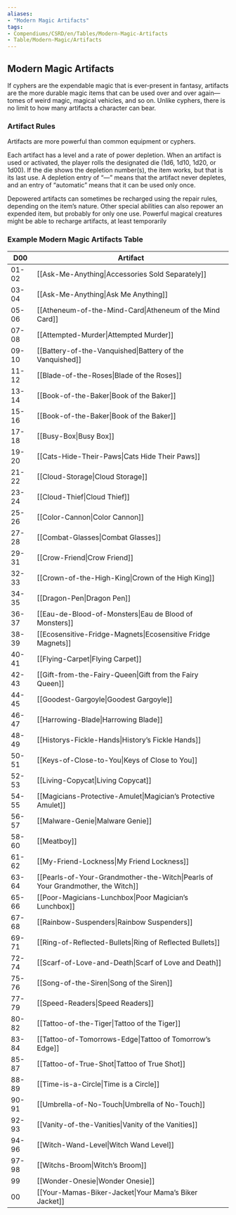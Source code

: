 ```yaml
---
aliases:
- "Modern Magic Artifacts"
tags:
- Compendiums/CSRD/en/Tables/Modern-Magic-Artifacts
- Table/Modern-Magic/Artifacts
---
```


## Modern Magic Artifacts
If cyphers are the expendable magic that is ever-present in fantasy, artifacts are the more durable magic items that can be used over and over again—tomes of weird magic, magical vehicles, and so on. Unlike cyphers, there is no limit to how many artifacts a character can bear. 
### Artifact Rules 
Artifacts are more powerful than common equipment or cyphers. 

Each artifact has a level and a rate of power depletion. When an artifact is used or activated, the player rolls the designated die (1d6, 1d10, 1d20, or 1d00). If the die shows the depletion number(s), the item works, but that is its last use. A depletion entry of “—” means that the artifact never depletes, and an entry of “automatic” means that it can be used only once. 

Depowered artifacts can sometimes be recharged using the repair rules, depending on the item’s nature. Other special abilities can also repower an expended item, but probably for only one use. Powerful magical creatures might be able to recharge artifacts, at least temporarily

### Example Modern Magic Artifacts Table

| D00   | Artifact                              |
|-------|---------------------------------------|
| 01-02 | [[Ask-Me-Anything\|Accessories Sold Separately]]           |
| 03-04 | [[Ask-Me-Anything\|Ask Me Anything]]                       |
| 05-06 | [[Atheneum-of-the-Mind-Card\|Atheneum of the Mind Card]]             |
| 07-08 | [[Attempted-Murder\|Attempted Murder]]                      |
| 09-10 | [[Battery-of-the-Vanquished\|Battery of the Vanquished]]             |
| 11-12 | [[Blade-of-the-Roses\|Blade of the Roses]]                   |
| 13-14 | [[Book-of-the-Baker\|Book of the Baker]]                     |
| 15-16 | [[Book-of-the-Baker\|Book of the Baker]]                         |
| 17-18 | [[Busy-Box\|Busy Box]]                              |
| 19-20 | [[Cats-Hide-Their-Paws\|Cats Hide Their Paws]]                  |
| 21-22 | [[Cloud-Storage\|Cloud Storage]]                         |
| 23-24 | [[Cloud-Thief\|Cloud Thief]]                           |                                                        
| 25-26 | [[Color-Cannon\|Color Cannon]]                          |
| 27-28 | [[Combat-Glasses\|Combat Glasses]]                        |
| 29-31 | [[Crow-Friend\|Crow Friend]]                           |
| 32-33 | [[Crown-of-the-High-King\|Crown of the High King]]                |
| 34-35 | [[Dragon-Pen\|Dragon Pen]]                            |
| 36-37 | [[Eau-de-Blood-of-Monsters\|Eau de Blood of Monsters]]              |
| 38-39 | [[Ecosensitive-Fridge-Magnets\|Ecosensitive Fridge Magnets]]           |
| 40-41 | [[Flying-Carpet\|Flying Carpet]]                          |
| 42-43 | [[Gift-from-the-Fairy-Queen\|Gift from the Fairy Queen]]             |
| 44-45 | [[Goodest-Gargoyle\|Goodest Gargoyle]]                      |
| 46-47 | [[Harrowing-Blade\|Harrowing Blade]]                       |
| 48-49 | [[Historys-Fickle-Hands\|History’s Fickle Hands]]                |
| 50-51 | [[Keys-of-Close-to-You\|Keys of Close to You]]                  |
| 52-53 | [[Living-Copycat\|Living Copycat]]                        |
| 54-55 | [[Magicians-Protective-Amulet\|Magician’s Protective Amulet]]          |
| 56-57 | [[Malware-Genie\|Malware Genie]]                         |
| 58-60 | [[Meatboy]]                               |
| 61-62 | [[My-Friend-Lockness\|My Friend Lockness]]                    |
| 63-64 | [[Pearls-of-Your-Grandmother-the-Witch\|Pearls of Your Grandmother, the Witch]] |
| 65-66 | [[Poor-Magicians-Lunchbox\|Poor Magician’s Lunchbox]]              |
| 67-68 | [[Rainbow-Suspenders\|Rainbow Suspenders]]                    |
| 69-71 | [[Ring-of-Reflected-Bullets\|Ring of Reflected Bullets]]             |
| 72-74 | [[Scarf-of-Love-and-Death\|Scarf of Love and Death]]               |
| 75-76 | [[Song-of-the-Siren\|Song of the Siren]]                     |
| 77-79 | [[Speed-Readers\|Speed Readers]]                         |
| 80-82 | [[Tattoo-of-the-Tiger\|Tattoo of the Tiger]]                   |
| 83-84 | [[Tattoo-of-Tomorrows-Edge\|Tattoo of Tomorrow’s Edge]]             |
| 85-87 | [[Tattoo-of-True-Shot\|Tattoo of True Shot]]                   |
| 88-89 | [[Time-is-a-Circle\|Time is a Circle]]                      |
| 90-91 | [[Umbrella-of-No-Touch\|Umbrella of No-Touch]]                  |
| 92-93 | [[Vanity-of-the-Vanities\|Vanity of the Vanities]]                |
| 94-96 | [[Witch-Wand-Level\|Witch Wand Level]]                            |
| 97-98 | [[Witchs-Broom\|Witch’s Broom]]                         |
| 99    | [[Wonder-Onesie\|Wonder Onesie]]                         |
| 00    | [[Your-Mamas-Biker-Jacket\|Your Mama’s Biker Jacket]]              |

